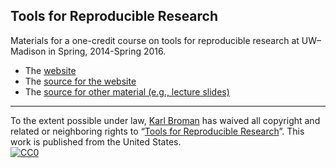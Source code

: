 ## Tools for Reproducible Research

Materials for a one-credit course on tools for reproducible
research at UW&ndash;Madison in Spring, 2014-Spring 2016.

- The [website](https://kbroman.org/Tools4RR)
- The [source for the website](https://github.com/kbroman/Tools4RR/tree/gh-pages)
- The [source for other material (e.g., lecture slides)](https://github.com/kbroman/Tools4RR/tree/master)

---

To the extent possible under law,
[Karl Broman](https://github.com/kbroman)
has waived all copyright and related or neighboring rights to
&ldquo;[Tools for Reproducible Research](https://github.com/kbroman/Tools4RR)&rdquo;.
This work is published from the United States.
<br/>
[![CC0](https://i.creativecommons.org/p/zero/1.0/88x31.png)](https://creativecommons.org/publicdomain/zero/1.0/)
